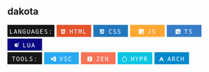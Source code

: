 ## dakota
<p>
  <img src="./LANGUAGES.png" height="28" />
  <img src="./HTML.png" height="28" />
  <img src="./CSS.png" height="28" />
  <img src="./JS.png" height="28" />
  <img src="./TS.png" height="28" />
  <img src="./LUA.png" height="28" />
  <br>
  <img src="./TOOLS.png" height="28" />
  <img src="./VSC.png" height="28" />
  <img src="./ZEN.png" height="28" />
  <img src="./HYPR.png" height="28" />
  <img src="./ARCH.png" height="28" />
</p>